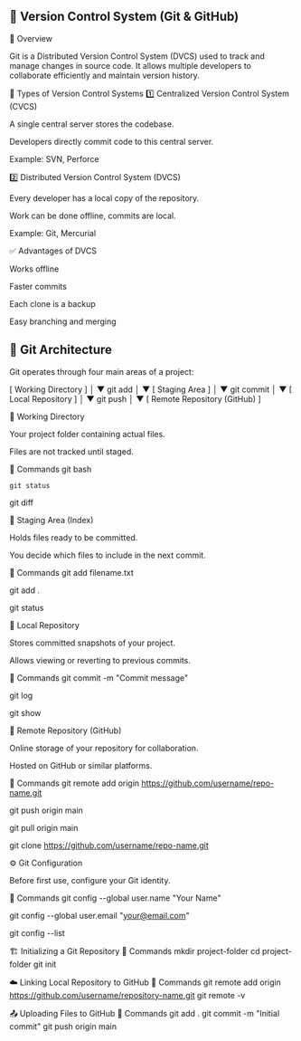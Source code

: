 ## 🧩 Version Control System (Git & GitHub)

🧠 Overview

Git is a Distributed Version Control System (DVCS) used to track and manage changes in source code.
It allows multiple developers to collaborate efficiently and maintain version history.

🔹 Types of Version Control Systems
1️⃣ Centralized Version Control System (CVCS)

A single central server stores the codebase.

Developers directly commit code to this central server.

Example: SVN, Perforce

2️⃣ Distributed Version Control System (DVCS)

Every developer has a local copy of the repository.

Work can be done offline, commits are local.

Example: Git, Mercurial

✅ Advantages of DVCS

Works offline

Faster commits

Each clone is a backup

Easy branching and merging

## 🧱 Git Architecture

Git operates through four main areas of a project:

[ Working Directory ]
│
▼
git add
│
▼
[ Staging Area ]
│
▼
git commit
│
▼
[ Local Repository ]
│
▼
git push
│
▼
[ Remote Repository (GitHub) ]

🔹 Working Directory

Your project folder containing actual files.

Files are not tracked until staged.

🧰 Commands
git bash

```
git status
```

git diff

🔹 Staging Area (Index)

Holds files ready to be committed.

You decide which files to include in the next commit.

🧰 Commands
git add filename.txt

git add .

git status

🔹 Local Repository

Stores committed snapshots of your project.

Allows viewing or reverting to previous commits.

🧰 Commands
git commit -m "Commit message"

git log

git show

🔹 Remote Repository (GitHub)

Online storage of your repository for collaboration.

Hosted on GitHub or similar platforms.

🧰 Commands
git remote add origin https://github.com/username/repo-name.git

git push origin main

git pull origin main

git clone https://github.com/username/repo-name.git

⚙️ Git Configuration

Before first use, configure your Git identity.

🧰 Commands
git config --global user.name "Your Name"

git config --global user.email "your@email.com"

git config --list

🏗️ Initializing a Git Repository
🧰 Commands
mkdir project-folder
cd project-folder
git init

☁️ Linking Local Repository to GitHub
🧰 Commands
git remote add origin https://github.com/username/repository-name.git
git remote -v

📤 Uploading Files to GitHub
🧰 Commands
git add .
git commit -m "Initial commit"
git push origin main
